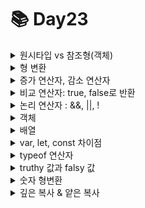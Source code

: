 # 📚 Day23
    
 <details>
<summary> 원시타입 vs 참조형(객체)</summary>
<div markdown="1">

    원시타입
    - number
    - string
    - boolean
    - null
    - undefined
    - Symbol
    - Bigint
    
    - 원시 타입 : 하나의 값만 가지며 불변 데이터이므로 연산을 해도 기존 값 변경 X
      const result = 'hello' + 'world' // 'helloworld'
    - 원시 타입을 제외한 나머지는 모두 객체 : 함수, 배열, 정규식 등

</div>
</details>   

 <details>
<summary> 형 변환</summary>
<div markdown="1">

```
String()  // 문자형 변환
Number()  // 숫자형 변환 
Boolean() // 불린형 변환

Number('문자')     // NaN
Number(null)      // 0
Number(undefined) // NaN

Number(0)   // false
Number('0') // true

Number('')  // false
Number(' ') // true
```
  
</div>
</details>
   
 <details>
<summary>증가 연산자, 감소 연산자</summary>
<div markdown="1">

    let n = 10;
    let result = n++; // 10, 11, 12, 
    
    n++ : 증가시키기 이전 값부터 result에 넣음
    ++n : 증가시킨 값을 result에 넣음

</div>
</details>

<details>
<summary>비교 연산자: true, false로 반환</summary>
<div markdown="1">

    ==  // 동등 연산자(값만 비교, 값의 동등을 판단)
    === // 엄격한 동등 연산자(값과 타입까지 비교, 값의 일치를 판단)
    
    1 == true  // true
    1 === true // false


</div>
</details>
    
<details>
<summary>논리 연산자 : &&, ||, !</summary>
<div markdown="1">

    and 연산자(&&) // 모두 참이면 참(하나라도 false면 false 반환) 
    or 연산자(||) // 하나라도 참이면 참(모든 값이 false일 때만 false)
    not 연산자(!) // 불리언 값을 반대로(t->f, f->t)
  
    단락평가
    and 연산자(&&) : 앞의 평가결과가 거짓이면 뒤의 평가 결과와 상관없이 -> false 반환
    or 연산자(||) : 앞의 평가결과가 참이면 뒤의 평가 결과와 상관없이 -> true 반환 
    and가 > or보다 우선순위가 더 높음

</div>
</details>

 <details>
<summary>객체</summary>
<div markdown="1">
  
```
const x = {
age: 30
}

// 접근
x.age
x['age']

// 추가
x.name = '이름';
x['name'] = '이름';

// 삭제
delete x.age; 
```
  
</div>
</details>   

 <details>
<summary>배열</summary>
<div markdown="1">

> 대괄호를 이용해 여러 개의 값을 리스트 형태로 나열한 자료구조로, ‘인덱스로 참조되는 요소’라는 값의 집합을 의미 <br>
> JavaScript의 배열은 배열 타입으로 존재하지 않고 객체 타입으로 존재 <br>
> 값의 참조가 인덱스로 이루어진다.

```
unshift() : 맨 앞 요소 추가
shift() : 맨 앞 요소 삭제
push() : 맨 뒤 요소 추가
pop() : 맨 뒤 요소 삭제

splice(요소를 위치시키고자 하는 인덱스, 제거할 요소의 개수, 배열에 추가할 요소)

slice(잘라낼 배열의 시작점 인덱스, 잘라낼 배별 종료지점 인덱스-생략가능)

reverse() : 배열 내 요소의 순서를 거꾸로 뒤집고 마지막 위치에 있는 인덱스의 요소가 0번째 위치에 오게 된다. 

indexOf(탐색하고자 하는 요소, 탐색을 시작하고자 하는 인덱스-생략가능)

isArray() : 인자가 배열인지 확인하고 싶을 때

join() : 배열 내 요소들을 연결해 하나의 값으로 만들 때 (값의 자료형은 문자열)

fill() : 배열 내 원하는 요소를 같은 값으로 채움
```

</div>
</details>  

<details>
<summary>var, let, const 차이점</summary>
<div markdown="1">
  
  
|  |  중복선언 |  재할당 |   스코프 (Scope) |   호이스팅 (Hoisting) | 전역객체 프로퍼티 |
| --- | --- | --- | --- | --- | --- |
| var | 가능 | 가능 | 함수레벨 스코프 | 호이스팅 시 undefined로 변수 초기화(호이스팅 수행) | 할당 |
| let | 불가 | 가능 | 블록레벨 스코프| 선언 단계-TDZ-초기화 단계-할당 단계로 분리되어 진행(호이스팅 수행) | undefined |
| const | 불가 | 불가 | 블록레벨 스코프 | 초기화 이전 접근 시 ReferenceError발생 (호이스팅 수행) | undefined |
    
```
변하지 않는 값은 const
변할 수 있는 값은 let 으로 선언

- 함수를 제외한 영역에서 var로 선언한 변수는 전역변수로 간주
- var로 선언한 변수의 경우 호이스팅 시 undefined로 변수를 초기화
- const는 선언과 할당을 동시에
- 블록 레벨 스코프(block-level scope)는 블록 내에서 변수가 선언되었기 때문에 지역변수의 개념
- block 내에서만 유효하며, 외부에서 접근(=참조)할 수 없는 상태가 된다.
 ```
</div>
</details>  

<details>
<summary>typeof 연산자</summary>
<div markdown="1">

  ```
  typeof null // object

  typeof undefined // undefined
  typeof 1n // bigint
  ```

</div>
</details>

<details>
<summary>truthy 값과 falsy 값</summary>
<div markdown="1">

- 자바스크립트의 모든 값은 truthy 값과 falsy 값 2가지로 나뉨
- 아래 falsy 값 외에는 모두 truthy
  ```
    - false
    - null       // 존재하지 않는 값, 값이 없음
    - undefined // 값이 할당되어 있지 X, 매개변수 값X(정의되지X)
    - NaN
    - ''빈 문자열
    - 0
    - 0n
  ```

</div>
</details>
    
    
<details>
<summary>숫자 형변환</summary>
<div markdown="1">

    Number('문자') // NaN
    Number(null) // 0
    Number(undefined) // NaN
    
    Number(0)   // false
    Number('0') // true
    
    Number('')  // false
    Number(' ') // true

</div>
</details>    

 <details>
<summary>깊은 복사 & 얕은 복사</summary>
<div markdown="1">

    얕은 복사 : 객체의 참조값(메모리 주소 값)을 복사
    깊은 복사 : 객체의 실제 값을 복사, 원본 보존


</div>
</details>   

    

